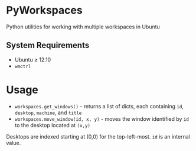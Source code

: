 # PyWorkspaces

Python utilities for working with multiple workspaces in Ubuntu

## System Requirements

 * Ubuntu &ge; 12.10
 * `wmctrl`

# Usage

 * `workspaces.get_windows()` - returns a list of dicts, each containing `id`, `desktop`, `machine`, and `title`
 * `workspaces.move_window(id, x, y)` - moves the window identified by `id` to the desktop located at `(x,y)`

Desktops are indexed starting at (0,0) for the top-left-most. `id` is an internal value.